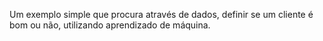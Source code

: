 Um exemplo simple que procura através de dados, definir se um cliente é bom ou não, utilizando aprendizado de máquina.
